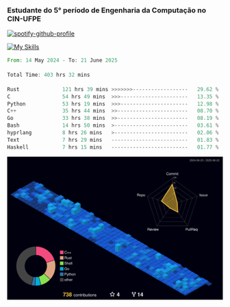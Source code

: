 
### Estudante do 5° período de Engenharia da Computação no CIN-UFPE

[![spotify-github-profile](https://spotify-github-profile.kittinanx.com/api/view?uid=21nggge2ld354asa4l3xoze2q&cover_image=true&theme=novatorem&show_offline=false&background_color=000000&interchange=true&bar_color=53b14f&bar_color_cover=true)](https://github.com/kittinan/spotify-github-profile)


[![My Skills](https://skillicons.dev/icons?i=c,cpp,rust,py,java,neovim&theme=dark)](https://skillicons.dev)

<!--START_SECTION:waka-->

```rust
From: 14 May 2024 - To: 21 June 2025

Total Time: 403 hrs 32 mins

Rust              121 hrs 39 mins >>>>>>>------------------   29.62 %
C                 54 hrs 49 mins  >>>----------------------   13.35 %
Python            53 hrs 19 mins  >>>----------------------   12.98 %
C++               35 hrs 44 mins  >>-----------------------   08.70 %
Go                33 hrs 38 mins  >>-----------------------   08.19 %
Bash              14 hrs 50 mins  >------------------------   03.61 %
hyprlang          8 hrs 26 mins   >------------------------   02.06 %
Text              7 hrs 29 mins   -------------------------   01.83 %
Haskell           7 hrs 15 mins   -------------------------   01.77 %
```

<!--END_SECTION:waka-->

![](./profile-3d-contrib/profile-night-view.svg)
